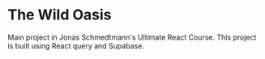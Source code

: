 # The Wild Oasis

Main project in Jonas Schmedtmann's Ultimate React Course. This project is built using React query and Supabase.
